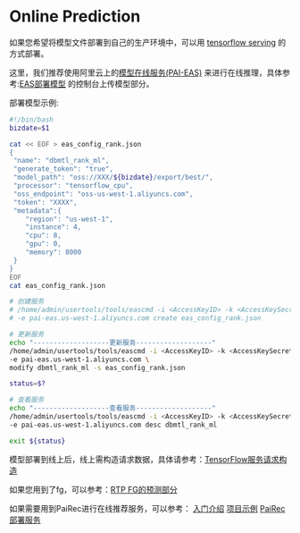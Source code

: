 # Online Prediction

如果您希望将模型文件部署到自己的生产环境中，可以用 [tensorflow serving](https://github.com/tensorflow/serving) 的方式部署。

这里，我们推荐使用阿里云上的[模型在线服务(PAI-EAS)](https://help.aliyun.com/document_detail/113696.html) 来进行在线推理，具体参考:[EAS部署模型](https://help.aliyun.com/document_detail/110985.html) 的控制台上传模型部分。

部署模型示例:

```bash
#!/bin/bash
bizdate=$1

cat << EOF > eas_config_rank.json
{
 "name": "dbmtl_rank_ml",
 "generate_token": "true",
 "model_path": "oss://XXX/${bizdate}/export/best/",
 "processor": "tensorflow_cpu",
 "oss_endpoint": "oss-us-west-1.aliyuncs.com",
 "token": "XXXX",
 "metadata":{
    "region": "us-west-1",
    "instance": 4,
    "cpu": 8,
    "gpu": 0,
    "memory": 8000
 }
}
EOF
cat eas_config_rank.json

# 创建服务
# /home/admin/usertools/tools/eascmd -i <AccessKeyID> -k <AccessKeySecret> \
# -e pai-eas.us-west-1.aliyuncs.com create eas_config_rank.json

# 更新服务
echo "-------------------更新服务-------------------"
/home/admin/usertools/tools/eascmd -i <AccessKeyID> -k <AccessKeySecret> \
-e pai-eas.us-west-1.aliyuncs.com \
modify dbmtl_rank_ml -s eas_config_rank.json

status=$?

# 查看服务
echo "-------------------查看服务-------------------"
/home/admin/usertools/tools/eascmd -i <AccessKeyID> -k <AccessKeySecret>  \
-e pai-eas.us-west-1.aliyuncs.com desc dbmtl_rank_ml

exit ${status}
```

模型部署到线上后，线上需构造请求数据，具体请参考：[TensorFlow服务请求构造](https://help.aliyun.com/document_detail/111055.html)

如果您用到了fg，可以参考：[RTP FG的预测部分](../feature/rtp_fg.md)

如果需要用到PaiRec进行在线推荐服务，可以参考：
[入门介绍](http://pai-vision-data-hz.oss-cn-zhangjiakou.aliyuncs.com/pairec/docs/pairec/html/intro/intro.html)
[项目示例](http://pai-vision-data-hz.oss-cn-zhangjiakou.aliyuncs.com/pairec/docs/pairec/html/demo/pairec_demo.html)
[PaiRec部署服务](http://pai-vision-data-hz.oss-cn-zhangjiakou.aliyuncs.com/pairec/docs/pairec/html/deploy/eas.html)
